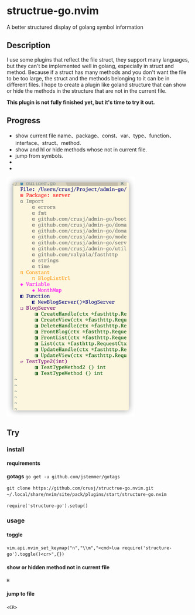# structrue-go.nvim
A better structured display of golang symbol information

## Description
I use some plugins that reflect the file struct, they support many languages, but they can't be implemented well in golang, especially in struct and method. Because if a struct has many methods and you don't want the file to be too large,  the struct and the methods belonging to it can be in different files. I hope to create a plugin like goland structure that can show or hide the methods in the structure that are not in the current file.

**This plugin is not fully finished yet, but it's time to try it out.**

## Progress

* show current file name、package、const、var、type、function、interface、struct、method.
* show and hl or hide methods whose not in current file.
* jump from symbols.
*
*
<img src="https://github.com/crusj/structrue-go.nvim/blob/main/screenshots/iShot2022-04-29_2.png" width="350">

## Try

### install 

#### requirements

**gotags**
```go get -u github.com/jstemmer/gotags```

```git clone https://github.com/crusj/structrue-go.nvim.git  ~/.local/share/nvim/site/pack/plugins/start/structure-go.nvim```

```require('structure-go').setup()```

### usage

#### toggle
```vim.api.nvim_set_keymap("n","\\m","<cmd>lua require('structure-go').toggle()<cr>",{})```

#### show or hidden method not in current file
```H```

#### jump to file
```<CR>```




